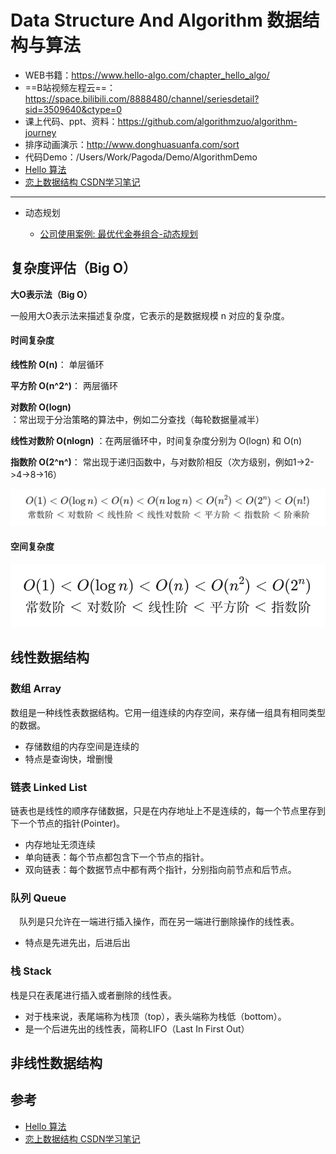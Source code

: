 # Data Structure And Algorithm 数据结构与算法

- WEB书籍：https://www.hello-algo.com/chapter_hello_algo/
- ==B站视频左程云==：https://space.bilibili.com/8888480/channel/seriesdetail?sid=3509640&ctype=0
- 课上代码、ppt、资料：https://github.com/algorithmzuo/algorithm-journey
- 排序动画演示：http://www.donghuasuanfa.com/sort
- 代码Demo：/Users/Work/Pagoda/Demo/AlgorithmDemo
- [Hello 算法](https://www.hello-algo.com/chapter_data_structure/classification_of_data_structure/#311)
- [恋上数据结构 CSDN学习笔记](https://blog.csdn.net/weixin_43734095/article/details/105116064)

---

- 动态规划

  - [公司使用案例: 最优代金券组合-动态规划](https://doc.weixin.qq.com/doc/w3_AE0AAgY_ACUZXUpp7CYToG8sn3xNx?scode=APEAlweLAA4OntJsnrAE0AAgY_ACU)

## 复杂度评估（Big O）

**大O表示法（Big O）**

一般用大O表示法来描述复杂度，它表示的是数据规模 n 对应的复杂度。

#### 时间复杂度

**线性阶 O(n)**： 单层循环

**平方阶 O(n^2^)**： 两层循环

**对数阶 O(logn)** ：常出现于分治策略的算法中，例如二分查找（每轮数据量减半）

**线性对数阶 O(nlogn)** ：在两层循环中，时间复杂度分别为 O(log⁡n) 和 O(n) 

**指数阶 O(2^n^)**： 常出现于递归函数中，与对数阶相反（次方级别，例如1->2->4->8->16）

![image-20241210215445691](../../Image/image-20241210215445691.png)

#### 空间复杂度

![image-20241210215519248](../../Image/image-20241210215519248.png)

## 线性数据结构

### 数组 Array

数组是一种线性表数据结构。它用一组连续的内存空间，来存储一组具有相同类型的数据。

- 存储数组的内存空间是连续的
- 特点是查询快，增删慢

### 链表 Linked List

链表也是线性的顺序存储数据，只是在内存地址上不是连续的，每一个节点里存到下一个节点的指针(Pointer)。

- 内存地址无须连续
- 单向链表：每个节点都包含下一个节点的指针。
- 双向链表：每个数据节点中都有两个指针，分别指向前节点和后节点。

### 队列 Queue

&emsp;队列是只允许在一端进行插入操作，而在另一端进行删除操作的线性表。

- 特点是先进先出，后进后出

### 栈 Stack

栈是只在表尾进行插入或者删除的线性表。

- 对于栈来说，表尾端称为栈顶（top），表头端称为栈低（bottom）。
- 是一个后进先出的线性表，简称LIFO（Last In First Out）

## 非线性数据结构

## 参考

- [Hello 算法](https://www.hello-algo.com/chapter_data_structure/classification_of_data_structure/#311)
- [恋上数据结构 CSDN学习笔记](https://blog.csdn.net/weixin_43734095/article/details/105116064)

